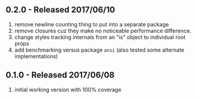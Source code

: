## 0.2.0 - Released 2017/06/10

1. remove newline counting thing to put into a separate package
2. remove closures cuz they make no noticeable performance difference.
3. change styles tracking internals from an "is" object to individual root props
4. add benchmarking versus package `ansi` (also tested some alternate implementations)


## 0.1.0 - Released 2017/06/08

1. initial working version with 100% coverage
